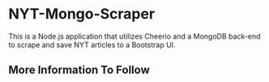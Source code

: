 # NYT-Mongo-Scraper
This is a Node.js application that utilizes Cheerio and a MongoDB back-end to scrape and save NYT articles to a Bootstrap UI.

## More Information To Follow
